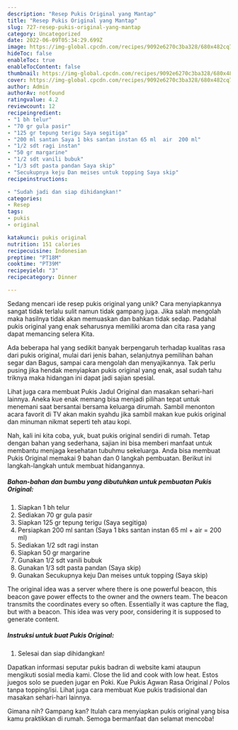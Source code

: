 ```yaml
---
description: "Resep Pukis Original yang Mantap"
title: "Resep Pukis Original yang Mantap"
slug: 727-resep-pukis-original-yang-mantap
category: Uncategorized
date: 2022-06-09T05:34:29.699Z
image: https://img-global.cpcdn.com/recipes/9092e6270c3ba328/680x482cq70/pukis-original-foto-resep-utama.jpg
hideToc: false
enableToc: true
enableTocContent: false
thumbnail: https://img-global.cpcdn.com/recipes/9092e6270c3ba328/680x482cq70/pukis-original-foto-resep-utama.jpg
cover: https://img-global.cpcdn.com/recipes/9092e6270c3ba328/680x482cq70/pukis-original-foto-resep-utama.jpg
author: Admin
authorAv: notfound
ratingvalue: 4.2
reviewcount: 12
recipeingredient:
- "1 bh telur"
- "70 gr gula pasir"
- "125 gr tepung terigu Saya segitiga"
- "200 ml santan Saya 1 bks santan instan 65 ml  air  200 ml"
- "1/2 sdt ragi instan"
- "50 gr margarine"
- "1/2 sdt vanili bubuk"
- "1/3 sdt pasta pandan Saya skip"
- "Secukupnya keju Dan meises untuk topping Saya skip"
recipeinstructions:

- "Sudah jadi dan siap dihidangkan!"
categories:
- Resep
tags:
- pukis
- original

katakunci: pukis original 
nutrition: 151 calories
recipecuisine: Indonesian
preptime: "PT18M"
cooktime: "PT39M"
recipeyield: "3"
recipecategory: Dinner

---
```





Sedang mencari ide resep pukis original yang unik? Cara menyiapkannya sangat tidak terlalu sulit namun tidak gampang juga. Jika salah mengolah maka hasilnya tidak akan memuaskan dan bahkan tidak sedap. Padahal pukis original yang enak seharusnya memiliki aroma dan cita rasa yang dapat memancing selera Kita.





Ada beberapa hal yang sedikit banyak berpengaruh terhadap kualitas rasa dari pukis original, mulai dari jenis bahan, selanjutnya pemilihan bahan segar dan Bagus, sampai cara mengolah dan menyajikannya. Tak perlu pusing jika hendak menyiapkan pukis original yang enak,      asal sudah tahu triknya maka hidangan ini dapat jadi sajian spesial.














Lihat juga cara membuat Pukis Jadul Original dan masakan sehari-hari lainnya. Aneka kue enak memang bisa menjadi pilihan tepat untuk menemani saat bersantai bersama keluarga dirumah. Sambil menonton acara favorit di TV akan makin syahdu jika sambil makan kue pukis original dan minuman nikmat seperti teh atau kopi.






Nah, kali ini kita coba, yuk, buat pukis original sendiri di rumah. Tetap dengan bahan yang sederhana, sajian ini bisa memberi manfaat untuk membantu menjaga kesehatan tubuhmu sekeluarga. Anda bisa membuat Pukis Original memakai 9 bahan dan 0 langkah pembuatan. Berikut ini langkah-langkah untuk membuat hidangannya.

<!--inarticleads1-->

##### Bahan-bahan dan bumbu yang dibutuhkan untuk pembuatan Pukis Original:

1. Siapkan 1 bh telur
1. Sediakan 70 gr gula pasir
1. Siapkan 125 gr tepung terigu (Saya segitiga)
1. Persiapkan 200 ml santan (Saya 1 bks santan instan 65 ml + air = 200 ml)
1. Sediakan 1/2 sdt ragi instan
1. Siapkan 50 gr margarine
1. Gunakan 1/2 sdt vanili bubuk
1. Gunakan 1/3 sdt pasta pandan (Saya skip)
1. Gunakan Secukupnya keju Dan meises untuk topping (Saya skip)


The original idea was a server where there is one powerful beacon, this beacon gave power effects to the owner and the owners team. The beacon transmits the coordinates every so often. Essentially it was capture the flag, but with a beacon. This idea was very poor, considering it is supposed to generate content. 

<!--inarticleads2-->

##### Instruksi untuk buat Pukis Original:


1. Selesai dan siap dihidangkan!

Dapatkan informasi seputar pukis badran di website kami ataupun mengikuti sosial media kami. Close the lid and cook with low heat. Estos juegos solo se pueden jugar en Poki. Kue Pukis Agwan Rasa Original / Polos tanpa topping/isi. Lihat juga cara membuat Kue pukis tradisional dan masakan sehari-hari lainnya. 

Gimana nih? Gampang kan? Itulah cara menyiapkan pukis original yang bisa kamu praktikkan di rumah. Semoga bermanfaat dan selamat mencoba!
